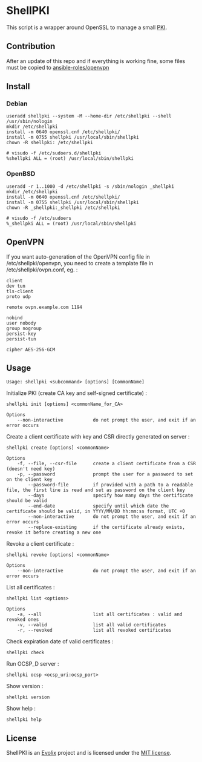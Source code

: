 # ShellPKI

This script is a wrapper around OpenSSL to manage a small
[PKI](https://en.wikipedia.org/wiki/Public_key_infrastructure).

## Contribution

After an update of this repo and if everything is working fine, some files must
be copied to [ansible-roles/openvpn](https://gitea.evolix.org/evolix/ansible-roles/src/branch/unstable/openvpn/files/shellpki)

## Install

### Debian

~~~
useradd shellpki --system -M --home-dir /etc/shellpki --shell /usr/sbin/nologin
mkdir /etc/shellpki
install -m 0640 openssl.cnf /etc/shellpki/
install -m 0755 shellpki /usr/local/sbin/shellpki
chown -R shellpki: /etc/shellpki
~~~

~~~
# visudo -f /etc/sudoers.d/shellpki
%shellpki ALL = (root) /usr/local/sbin/shellpki
~~~

### OpenBSD

~~~
useradd -r 1..1000 -d /etc/shellpki -s /sbin/nologin _shellpki
mkdir /etc/shellpki
install -m 0640 openssl.cnf /etc/shellpki/
install -m 0755 shellpki /usr/local/sbin/shellpki
chown -R _shellpki:_shellpki /etc/shellpki
~~~

~~~
# visudo -f /etc/sudoers
%_shellpki ALL = (root) /usr/local/sbin/shellpki
~~~

## OpenVPN

If you want auto-generation of the OpenVPN config file in
/etc/shellpki/openvpn, you need to create a template file in
/etc/shellpki/ovpn.conf, eg. :

~~~
client
dev tun
tls-client
proto udp

remote ovpn.example.com 1194

nobind
user nobody
group nogroup
persist-key
persist-tun

cipher AES-256-GCM
~~~

## Usage

~~~
Usage: shellpki <subcommand> [options] [CommonName]
~~~

Initialize PKI (create CA key and self-signed certificate) :

~~~
shellpki init [options] <commonName_for_CA>

Options
    --non-interactive           do not prompt the user, and exit if an error occurs
~~~

Create a client certificate with key and CSR directly generated on server :

~~~
shellpki create [options] <commonName>

Options
    -f, --file, --csr-file      create a client certificate from a CSR (doesn't need key)
    -p, --password              prompt the user for a password to set on the client key
        --password-file         if provided with a path to a readable file, the first line is read and set as password on the client key
        --days                  specify how many days the certificate should be valid
        --end-date              specify until which date the certificate should be valid, in YYYY/MM/DD hh:mm:ss format, UTC +0
        --non-interactive       do not prompt the user, and exit if an error occurs
        --replace-existing      if the certificate already exists, revoke it before creating a new one
~~~

Revoke a client certificate :

~~~
shellpki revoke [options] <commonName>

Options
    --non-interactive           do not prompt the user, and exit if an error occurs
~~~

List all certificates :

~~~
shellpki list <options>

Options
    -a, --all                   list all certificates : valid and revoked ones
    -v, --valid                 list all valid certificates
    -r, --revoked               list all revoked certificates
~~~

Check expiration date of valid certificates :

~~~
shellpki check
~~~

Run OCSP_D server :

~~~
shellpki ocsp <ocsp_uri:ocsp_port>
~~~

Show version :

~~~
shellpki version
~~~

Show help :

~~~
shellpki help
~~~

## License

ShellPKI is an [Evolix](https://evolix.com) project and is licensed
under the [MIT license](LICENSE).
